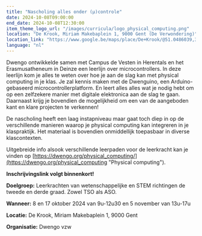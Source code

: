```yaml
---
title: "Nascholing alles onder (µ)controle"
date: 2024-10-08T09:00:00
end_date: 2024-10-08T12:30:00
item_theme_logo_url: "/images/curricula/logo_physical_computing.png"
location: "De Krook, Miriam Makebaplein 1, 9000 Gent (De Verwondering)"
location_link: "https://www.google.be/maps/place/De+Krook/@51.0486039,3.7264986,17z/data=!3m1!4b1!4m6!3m5!1s0x47c3714effffffff:0x9b1a2c7f1cb8c825!8m2!3d51.0486039!4d3.7286873!16s%2Fg%2F1hc0gcm5l"
language: "nl"
---
```


Dwengo ontwikkelde samen met Campus de Vesten in Herentals en het Erasmusatheneum in Deinze een leerlijn over microcontrollers. In deze leerlijn kom je alles te weten over hoe je aan de slag kan met physical computing in je klas. Je zal kennis maken met de Dwenguino, een Arduino-gebaseerd microcontrollerplatform. En leert alles alles wat je nodig hebt om op een zelfzekere manier met digitale elektronica aan de slag te gaan. Daarnaast krijg je bovendien de mogelijkheid om een van de aangeboden kant en klare projecten te verkennen! 


De nascholing heeft een laag instapniveau maar gaat toch diep in op de verschillende manieren waarop je physical computing kan integreren in je klaspraktijk. Het materiaal is bovendien onmiddellijk toepasbaar in diverse klascontexten. 

Uitgebreide info alsook verschillende leerpaden voor de leerkracht kan je vinden op [https://dwengo.org/physical_computing/](https://dwengo.org/physical_computing "Physical computing").

**Inschrijvingslink volgt binnenkort!**

**Doelgroep:** Leerkrachten van wetenschappelijke en STEM richtingen de tweede en derde graad. Zowel TSO als ASO.

**Wanneer:** 8 en 17 oktober 2024 van 9u-12u30 en 5 november van 13u-17u<br>

**Locatie:** De Krook, Miriam Makebaplein 1, 9000 Gent<br>

**Organisatie:** Dwengo vzw
